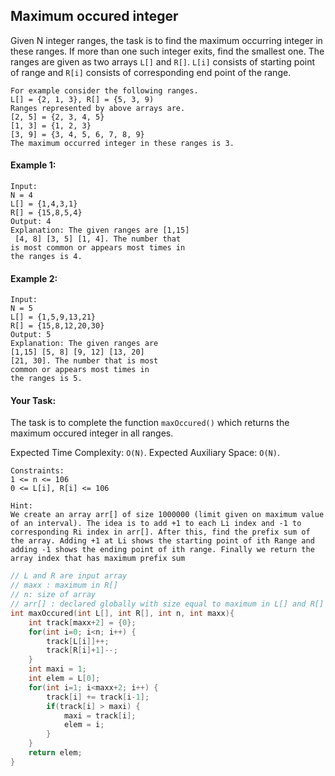 ## Maximum occured integer

Given N integer ranges, the task is to find the maximum occurring integer in these ranges. If more than one such integer exits, find the smallest one. The ranges are given as two arrays `L[]` and `R[]`. `L[i]` consists of starting point of range and `R[i]` consists of corresponding end point of the range.

```
For example consider the following ranges.
L[] = {2, 1, 3}, R[] = {5, 3, 9)
Ranges represented by above arrays are.
[2, 5] = {2, 3, 4, 5}
[1, 3] = {1, 2, 3}
[3, 9] = {3, 4, 5, 6, 7, 8, 9}
The maximum occurred integer in these ranges is 3.
```

#### Example 1:

```
Input:
N = 4
L[] = {1,4,3,1}
R[] = {15,8,5,4}
Output: 4
Explanation: The given ranges are [1,15]
 [4, 8] [3, 5] [1, 4]. The number that
is most common or appears most times in
the ranges is 4.
```

#### Example 2:

```
Input:
N = 5
L[] = {1,5,9,13,21}
R[] = {15,8,12,20,30}
Output: 5
Explanation: The given ranges are
[1,15] [5, 8] [9, 12] [13, 20]
[21, 30]. The number that is most
common or appears most times in
the ranges is 5.
```

#### Your Task:

The task is to complete the function `maxOccured()` which returns the maximum occured integer in all ranges.

Expected Time Complexity: `O(N)`.
Expected Auxiliary Space: `O(N)`.

```
Constraints:
1 <= n <= 106
0 <= L[i], R[i] <= 106
```

```
Hint:
We create an array arr[] of size 1000000 (limit given on maximum value of an interval). The idea is to add +1 to each Li index and -1 to corresponding Ri index in arr[]. After this, find the prefix sum of the array. Adding +1 at Li shows the starting point of ith Range and adding -1 shows the ending point of ith range. Finally we return the array index that has maximum prefix sum
```

```c++
// L and R are input array
// maxx : maximum in R[]
// n: size of array
// arr[] : declared globally with size equal to maximum in L[] and R[]
int maxOccured(int L[], int R[], int n, int maxx){
    int track[maxx+2] = {0};
    for(int i=0; i<n; i++) {
        track[L[i]]++;
        track[R[i]+1]--;
    }
    int maxi = 1;
    int elem = L[0];
    for(int i=1; i<maxx+2; i++) {
        track[i] += track[i-1];
        if(track[i] > maxi) {
            maxi = track[i];
            elem = i;
        }
    }
    return elem;
}
```
